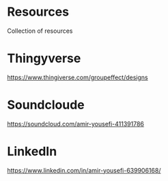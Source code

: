 # Resources
Collection of resources


# Thingyverse
https://www.thingiverse.com/groupeffect/designs

# Soundcloude
https://soundcloud.com/amir-yousefi-411391786

# LinkedIn
https://www.linkedin.com/in/amir-yousefi-639906168/

